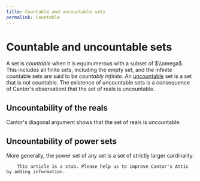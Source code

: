 ```yaml
---
title: Countable and uncountable sets
permalink: Countable
---
```

# Countable and uncountable sets











  
A set is *countable* when it is equinumerous with a subset of $\\omega$.
This includes all finite sets, including the empty set, and the infinite
countable sets are said to be *countably infinite*. An
<a href="Uncountable" class="mw-redirect" title="Uncountable">uncountable</a>
set is a set that is not countable. The existence of uncountable sets is
a consequence of Cantor's observationt that the set of reals is
uncountable.

  

## Uncountability of the reals

Cantor's diagonal argument shows that the set of reals is uncountable.

## Uncountability of power sets

More generally, the power set of any set is a set of strictly larger
cardinality.

  

        This article is a stub. Please help us to improve Cantor's Attic by adding information.


